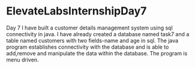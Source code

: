 # ElevateLabsInternshipDay7
Day 7
I have built a customer details management system using sql connectivity in java.
I have already created a database named task7 and a table named customers with two fields-name and age in sql.
The java program establishes connectivity with the database and is able to add,remove and manipulate the data within the database.
The program is menu driven.
